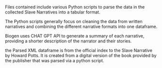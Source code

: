 Files contained include various Python scripts to parse the data in the collected Slave Narratives into a tabular format.

The Python scripts generally focus on cleaning the data from written narratives and combining the different narrative formats into one dataframe.

Biogen uses CHAT GPT API to generate a summary of each narrative, providing a shorter description of the narrator and their stories.

the Parsed XML dataframe is from the official index to the Slave Narrative by Howard Potts. It is created from a digital version of the book provided by the publisher that was parsed via a python script.

